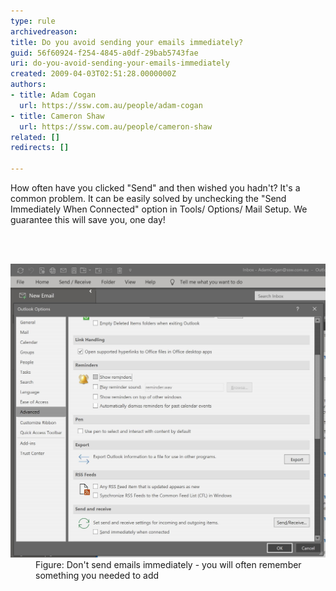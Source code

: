```yaml
---
type: rule
archivedreason: 
title: Do you avoid sending your emails immediately?
guid: 56f60924-f254-4845-a0df-29bab5743fae
uri: do-you-avoid-sending-your-emails-immediately
created: 2009-04-03T02:51:28.0000000Z
authors:
- title: Adam Cogan
  url: https://ssw.com.au/people/adam-cogan
- title: Cameron Shaw
  url: https://ssw.com.au/people/cameron-shaw
related: []
redirects: []

---
```



<p class="ssw15-rteElement-P">​How often have you clicked "Send" and then wished you hadn't? It's a common problem. It can be easily solved by unchecking the "Send Immediately When Connected" option in Tools/ Options/ Mail Setup. We guarantee this will save you, one day!
<br></p>
<br><excerpt class='endintro'></excerpt><br>
<dl class="image"><dt><img src="do-not-send-immediately.jpg" alt="do-not-send-immediately.jpg" style="width:750px;" /></dt><dd>​Figure: Don't send emails immediately - you will often remember something you needed to add</dd></dl>


